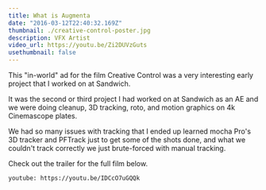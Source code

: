 ```yaml
---
title: What is Augmenta
date: "2016-03-12T22:40:32.169Z"
thumbnail: ./creative-control-poster.jpg
description: VFX Artist
video_url: https://youtu.be/Zi2DUVzGuts
usethumbnail: false
---
```


This "in-world" ad for the film Creative Control was a very interesting early project that I worked on at Sandwich.

It was the second or third project I had worked on at Sandwich as an AE and we were doing cleanup, 3D tracking, roto, and motion graphics on 4k Cinemascope plates.

We had so many issues with tracking that I ended up learned mocha Pro's 3D tracker and PFTrack just to get some of the shots done, and what we couldn't track correctly we just brute-forced with manual tracking.

Check out the trailer for the full film below.

`youtube: https://youtu.be/IDCcO7uGQQk`
